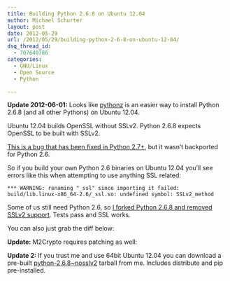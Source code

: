 ```yaml
---
title: Building Python 2.6.8 on Ubuntu 12.04
author: Michael Schurter
layout: post
date: 2012-05-29
url: /2012/05/29/building-python-2-6-8-on-ubuntu-12-04/
dsq_thread_id:
  - 707640786
categories:
  - GNU/Linux
  - Open Source
  - Python

---
```

**Update 2012-06-01:** Looks like [pythonz][1] is an easier way to install Python 2.6.8 (and all other Pythons) on Ubuntu 12.04.

Ubuntu 12.04 builds OpenSSL without SSLv2. Python 2.6.8 expects OpenSSL to be built with SSLv2.

[This is a bug that has been fixed in Python 2.7+][2], but it wasn&#8217;t backported for Python 2.6.

So if you build your own Python 2.6 binaries on Ubuntu 12.04 you&#8217;ll see errors like this when attempting to use anything SSL related:

`*** WARNING: renaming "_ssl" since importing it failed: build/lib.linux-x86_64-2.6/_ssl.so: undefined symbol: SSLv2_method`

Some of us still need Python 2.6, so [I forked Python 2.6.8 and removed SSLv2 support][3]. Tests pass and SSL works.

You can also just grab the diff below:



**Update:** M2Crypto requires patching as well: 

**Update 2:** If you trust me and use 64bit Ubuntu 12.04 you can download a pre-built [python-2.6.8~nosslv2][4] tarball from me. Includes distribute and pip pre-installed.

 [1]: https://github.com/saghul/pythonz
 [2]: http://bugs.python.org/issue12012
 [3]: https://bitbucket.org/schmichael/cpython-v2.6.8-nosslv2/src/d77684a8fdd5
 [4]: http://schmichael.com/files/python-2.6.8~nosslv2.tar.gz